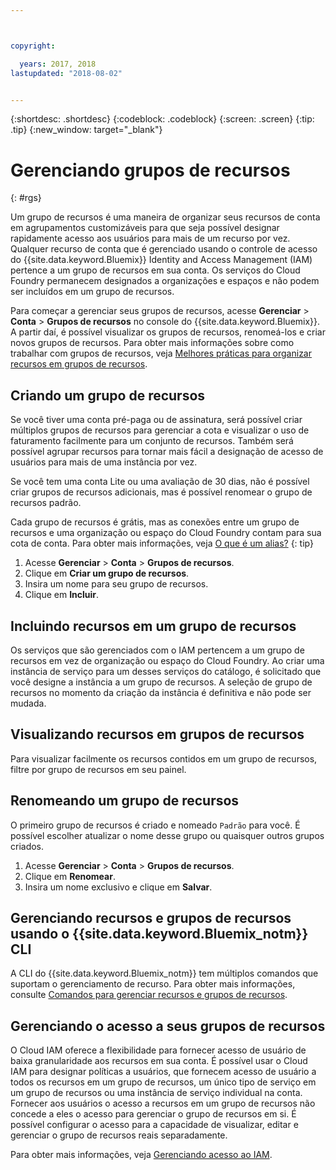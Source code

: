 ```yaml
---



copyright:

  years: 2017, 2018
lastupdated: "2018-08-02"


---
```


{:shortdesc: .shortdesc}
{:codeblock: .codeblock}
{:screen: .screen}
{:tip: .tip}
{:new_window: target="_blank"}

# Gerenciando grupos de recursos
{: #rgs}

Um grupo de recursos é uma maneira de organizar seus recursos de conta em agrupamentos customizáveis para que seja possível designar rapidamente acesso aos usuários para mais de um recurso por vez. Qualquer recurso de conta que é gerenciado usando o controle de acesso do {{site.data.keyword.Bluemix}} Identity and Access Management (IAM) pertence a um grupo de recursos em sua conta. Os serviços do Cloud Foundry permanecem designados a organizações e espaços e não podem ser incluídos em um grupo de recursos.

Para começar a gerenciar seus grupos de recursos, acesse **Gerenciar** &gt; **Conta** &gt; **Grupos de recursos** no console do {{site.data.keyword.Bluemix}}. A partir daí, é possível visualizar os grupos de recursos, renomeá-los e criar novos grupos de recursos. Para obter mais informações sobre como trabalhar com grupos de recursos, veja [Melhores práticas para organizar recursos em grupos de recursos](/docs/resources/bestpractice_rgs.html#bp_resourcegroups).


## Criando um grupo de recursos

Se você tiver uma conta pré-paga ou de assinatura, será possível criar múltiplos grupos de recursos para gerenciar a cota e visualizar o uso de faturamento facilmente para um conjunto de recursos. Também será possível agrupar recursos para tornar mais fácil a designação de acesso de usuários para mais de uma instância por vez.

Se você tem uma conta Lite ou uma avaliação de 30 dias, não é possível criar grupos de recursos adicionais, mas é possível renomear o grupo de recursos padrão.

Cada grupo de recursos é grátis, mas as conexões entre um grupo de recursos e uma organização ou espaço do Cloud Foundry contam para sua cota de conta. Para obter mais informações, veja [O que é um alias?](/docs/resources/connecting_apps.html#what_is_alias)
{: tip}

1. Acesse **Gerenciar** &gt; **Conta** &gt; **Grupos de recursos**.
2. Clique em **Criar um grupo de recursos**.
3. Insira um nome para seu grupo de recursos.
4. Clique em **Incluir**.

## Incluindo recursos em um grupo de recursos

Os serviços que são gerenciados com o IAM pertencem a um grupo de recursos em vez de organização ou espaço do Cloud Foundry. Ao criar uma instância de serviço para um desses serviços do catálogo,
é solicitado que você designe a instância a um grupo de recursos. A seleção de grupo de recursos no momento da
criação da instância é definitiva e não pode ser mudada.

## Visualizando recursos em grupos de recursos

Para visualizar facilmente os recursos contidos em um grupo de recursos, filtre por grupo de recursos em seu painel.

## Renomeando um grupo de recursos

O primeiro grupo de recursos é criado e nomeado `Padrão` para você. É possível escolher atualizar o nome desse grupo ou quaisquer outros grupos criados.

1. Acesse **Gerenciar** &gt; **Conta** &gt; **Grupos de recursos**.
2. Clique em **Renomear**.
3. Insira um nome exclusivo e clique em **Salvar**.

## Gerenciando recursos e grupos de recursos usando o {{site.data.keyword.Bluemix_notm}} CLI

A CLI do {{site.data.keyword.Bluemix_notm}} tem múltiplos comandos que suportam o gerenciamento de recurso. Para obter mais informações, consulte [Comandos para gerenciar recursos e grupos de recursos](/docs/cli/reference/ibmcloud/cli_resource_group.html#ibmcloud_commands_resource).

## Gerenciando o acesso a seus grupos de recursos

O Cloud IAM oferece a flexibilidade para fornecer acesso de usuário de baixa granularidade aos recursos em sua conta. É possível usar o Cloud IAM para designar políticas a usuários, que fornecem acesso de usuário a todos os recursos em um grupo de recursos, um único tipo de serviço em um grupo de recursos ou uma instância de serviço individual na conta. Fornecer aos usuários o acesso a recursos em um grupo de recursos não concede a eles o acesso para gerenciar o grupo de recursos em si. É possível configurar o acesso para a capacidade de visualizar, editar e gerenciar o grupo de recursos reais separadamente.

Para obter mais informações, veja [Gerenciando acesso ao IAM](/docs/iam/mngiam.html#iammanidaccser).
